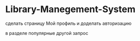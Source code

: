 # Library-Manegement-System

сделать страницу Мой профиль и доделать авторизацию

в разделе популярные другой запрос
